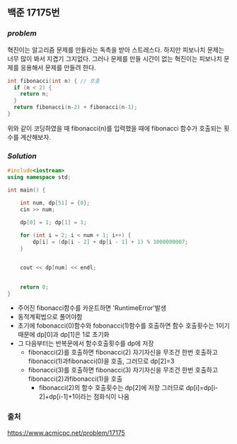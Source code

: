 ## 백준 17175번

### ***problem***
혁진이는 알고리즘 문제를 만들라는 독촉을 받아 스트레스다. 하지만 피보나치 문제는 너무 많이 봐서 지겹기 그지없다. 그러나 문제를 만들 시간이 없는 혁진이는 피보나치 문제를 응용해서 문제를 만들려 한다.
```c++
int fibonacci(int n) { // 호출
  if (n < 2) {
    return n;
  }  
  return fibonacci(n-2) + fibonacci(n-1);
}
```
위와 같이 코딩하였을 때 fibonacci(n)를 입력했을 때에 fibonacci 함수가 호출되는 횟수를 계산해보자.

### ***Solution***

```c++
#include<iostream>
using namespace std;

int main() {

	int num, dp[51] = {0};
	cin >> num;
	
	dp[0] = 1; dp[1] = 1;

	for (int i = 2; i < num + 1; i++) {
		dp[i] = (dp[i - 2] + dp[i - 1] + 1) % 1000000007;
	}


	cout << dp[num] << endl;
	

	return 0;
}

```

- 주어진 fibonacci함수를 카운트하면 'RuntimeError'발생
- 동적계획법으로 풀어야함
- 초기에 fobonacci(0)함수와 fobonacci(1)함수를 호출하면 함수 호출횟수는 1이기때문에 dp[0]과 dp[1]은 1로 초기화
- 그 다음부터는 반복문에서 함수호출횟수를 dp에 저장
	- fibonacci(2)를 호출하면 fibonacci(2) 자기자신을 무조건 한번 호출하고 fibonacci(1)과fibonacci(0)을 호출, 그러므로 dp[2]=3
	- fibonacci(3)를 호출하면 fibonacci(3) 자기자신을 무조건 한번 호출하고 fibonacci(2)과fibonacci(1)을 호출
		- fibonacci(2)의 함수 호출횟수는 dp[2]에 저장 그러므로 dp[i]=dp[i-2]+dp[i-1]+1이라는 점화식이 나옴
### 출처
https://www.acmicpc.net/problem/17175